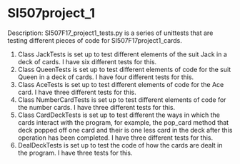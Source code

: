 # SI507project_1

Description: SI507F17_project1_tests.py is a series of unittests that are testing different pieces of code for SI507F17project1_cards. 
1) Class JackTests is set up to test different elements of the suit Jack in a deck of cards. I have six different tests for this.
2) Class QueenTests is set up to test different elements of code for the suit Queen in a deck of cards. I have four different tests for this.
3) Class AceTests is set up to test different elements of code for the Ace card. I have three different tests for this.
4) Class NumberCardTests is set up to test different elements of code for the number cards. I have three different tests for this.
5) Class CardDeckTests is set up to test different the ways in which the cards interact with the program, for example, the pop_card method that deck popped off one card and their is one less card in the deck after this operation has been completed. I have three different tests for this.
6) DealDeckTests is set up to test the code of how the cards are dealt in the program. I have three tests for this.
